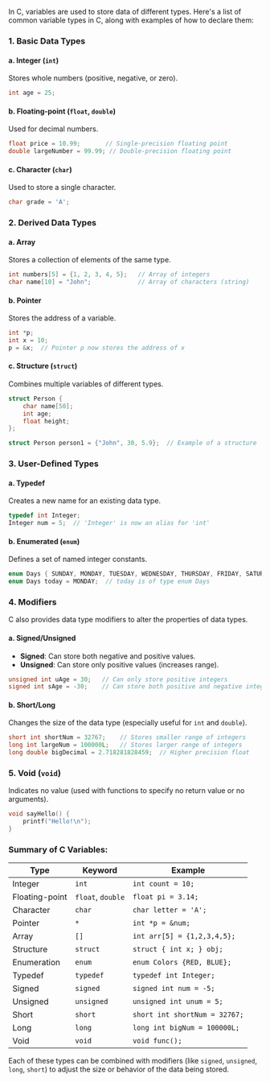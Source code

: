 In C, variables are used to store data of different types. Here's a list of common variable types in C, along with examples of how to declare them:

### 1. **Basic Data Types**
#### a. **Integer (`int`)**
Stores whole numbers (positive, negative, or zero).
```c
int age = 25;
```

#### b. **Floating-point (`float`, `double`)**
Used for decimal numbers.
```c
float price = 10.99;       // Single-precision floating point
double largeNumber = 99.99; // Double-precision floating point
```

#### c. **Character (`char`)**
Used to store a single character.
```c
char grade = 'A';
```

### 2. **Derived Data Types**
#### a. **Array**
Stores a collection of elements of the same type.
```c
int numbers[5] = {1, 2, 3, 4, 5};   // Array of integers
char name[10] = "John";             // Array of characters (string)
```

#### b. **Pointer**
Stores the address of a variable.
```c
int *p;
int x = 10;
p = &x;  // Pointer p now stores the address of x
```

#### c. **Structure (`struct`)**
Combines multiple variables of different types.
```c
struct Person {
    char name[50];
    int age;
    float height;
};

struct Person person1 = {"John", 30, 5.9};  // Example of a structure
```

### 3. **User-Defined Types**
#### a. **Typedef**
Creates a new name for an existing data type.
```c
typedef int Integer;
Integer num = 5;  // 'Integer' is now an alias for 'int'
```

#### b. **Enumerated (`enum`)**
Defines a set of named integer constants.
```c
enum Days { SUNDAY, MONDAY, TUESDAY, WEDNESDAY, THURSDAY, FRIDAY, SATURDAY };
enum Days today = MONDAY;  // today is of type enum Days
```

### 4. **Modifiers**
C also provides data type modifiers to alter the properties of data types.

#### a. **Signed/Unsigned**
- **Signed**: Can store both negative and positive values.
- **Unsigned**: Can store only positive values (increases range).
```c
unsigned int uAge = 30;   // Can only store positive integers
signed int sAge = -30;    // Can store both positive and negative integers
```

#### b. **Short/Long**
Changes the size of the data type (especially useful for `int` and `double`).
```c
short int shortNum = 32767;    // Stores smaller range of integers
long int largeNum = 100000L;   // Stores larger range of integers
long double bigDecimal = 2.718281828459;  // Higher precision float
```

### 5. **Void (`void`)**
Indicates no value (used with functions to specify no return value or no arguments).
```c
void sayHello() {
    printf("Hello!\n");
}
```

### Summary of C Variables:
| **Type**         | **Keyword**      | **Example**                |
|------------------|------------------|----------------------------|
| Integer          | `int`            | `int count = 10;`           |
| Floating-point   | `float`, `double`| `float pi = 3.14;`          |
| Character        | `char`           | `char letter = 'A';`        |
| Pointer          | `*`              | `int *p = &num;`            |
| Array            | `[]`             | `int arr[5] = {1,2,3,4,5};`|
| Structure        | `struct`         | `struct { int x; } obj;`    |
| Enumeration      | `enum`           | `enum Colors {RED, BLUE};`  |
| Typedef          | `typedef`        | `typedef int Integer;`      |
| Signed           | `signed`         | `signed int num = -5;`      |
| Unsigned         | `unsigned`       | `unsigned int unum = 5;`    |
| Short            | `short`          | `short int shortNum = 32767;`|
| Long             | `long`           | `long int bigNum = 100000L;`|
| Void             | `void`           | `void func();`              |

Each of these types can be combined with modifiers (like `signed`, `unsigned`, `long`, `short`) to adjust the size or behavior of the data being stored.